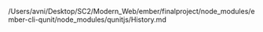 /Users/avni/Desktop/SC2/Modern_Web/ember/finalproject/node_modules/ember-cli-qunit/node_modules/qunitjs/History.md